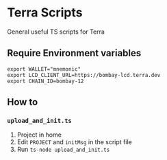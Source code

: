 # Terra Scripts

General useful TS scripts for Terra

## Require Environment variables

```
export WALLET="mnemonic"
export LCD_CLIENT_URL=https://bombay-lcd.terra.dev
export CHAIN_ID=bombay-12
```

## How to

### `upload_and_init.ts`

1. Project in home
2. Edit `PROJECT` and `initMsg` in the script file
3. Run `ts-node upload_and_init.ts`
